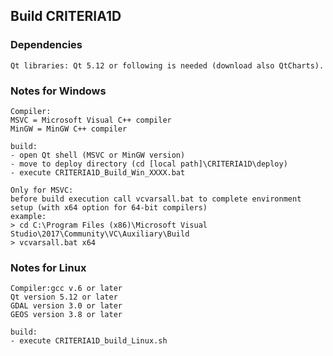    
##	Build CRITERIA1D
 
 
###	Dependencies

	Qt libraries: Qt 5.12 or following is needed (download also QtCharts).
 
 
###	Notes for Windows
 
	Compiler:
	MSVC = Microsoft Visual C++ compiler
	MinGW = MinGW C++ compiler
 
	build:
	- open Qt shell (MSVC or MinGW version)
	- move to deploy directory (cd [local path]\CRITERIA1D\deploy)
	- execute CRITERIA1D_Build_Win_XXXX.bat 
	
	Only for MSVC:
	before build execution call vcvarsall.bat to complete environment setup (with x64 option for 64-bit compilers)
	example: 
	> cd C:\Program Files (x86)\Microsoft Visual Studio\2017\Community\VC\Auxiliary\Build
	> vcvarsall.bat x64
 

###	Notes for Linux

	Compiler:gcc v.6 or later
	Qt version 5.12 or later
	GDAL version 3.0 or later
	GEOS version 3.8 or later
        
	build:
	- execute CRITERIA1D_build_Linux.sh
